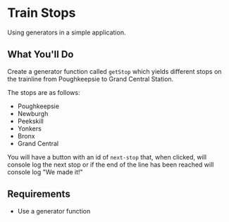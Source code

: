 # Train Stops

Using generators in a simple application.

## What You'll Do

Create a generator function called `getStop` which yields different stops on the trainline from Poughkeepsie to Grand Central Station.

The stops are as follows:

- Poughkeepsie
- Newburgh
- Peekskill
- Yonkers
- Bronx
- Grand Central

You will have a button with an id of `next-stop` that, when clicked, will console log the next stop or if the end of the line has been reached will console log "We made it!"

## Requirements

- Use a generator function
